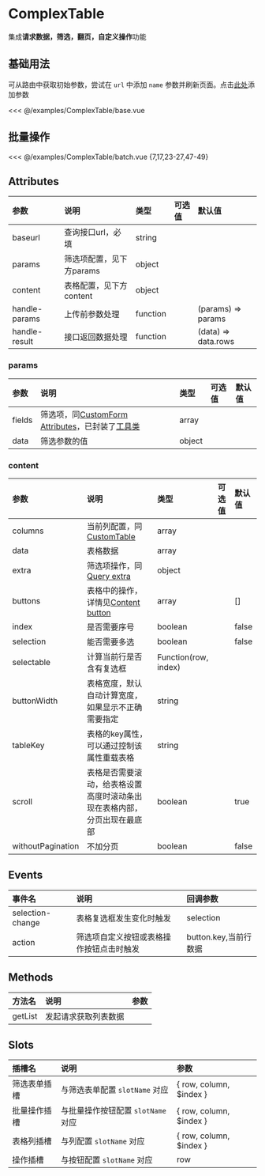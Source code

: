 # ComplexTable

集成**请求数据，筛选，翻页，自定义操作**功能

## 基础用法

可从路由中获取初始参数，尝试在 `url` 中添加 `name` 参数并刷新页面。点击[此处](./?name=小凡)添加参数

<div class="demo-content">
  <ComplexTableBase />
</div>

<<< @/examples/ComplexTable/base.vue

## 批量操作

<div class="demo-content">
  <ComplexTableBatch />
</div>

<<< @/examples/ComplexTable/batch.vue {7,17,23-27,47-49}

## Attributes

| 参数 | 说明 | 类型 | 可选值 | 默认值 |
| :-- | :-- | :-- | :-- | :-- |
| baseurl | 查询接口url，必填 | string |  |  |
| params | 筛选项配置，见下方params | object |  |  |
| content | 表格配置，见下方content | object |  |  |
| handle-params | 上传前参数处理 | function |  | (params) => params |
| handle-result | 接口返回数据处理 | function |  | (data) => data.rows |

### params

| 参数 | 说明 | 类型 | 可选值 | 默认值 |
| :-- | :-- | :-- | :-- | :-- |
| fields | 筛选项，同[CustomForm Attributes](../CustomForm.md#form-attributes)，已封装了[工具类](../CustomFormUtils.md) | array |  |  |
| data | 筛选参数的值 | object |  |  |

### content

| 参数 | 说明 | 类型 | 可选值 | 默认值 |
| :-- | :-- | :-- | :-- | :-- |
| columns | 当前列配置，同[CustomTable](../CustomTable.md#attribute) | array |  |  |
| data | 表格数据 | array |  |  |
| extra | 筛选项操作，同[Query extra](./ComplexTableQuery.md#extra) | object |  |  |
| buttons | 表格中的操作，详情见[Content button](./ComplexTableContent.md#button) | array |  | [] |
| index | 是否需要序号 | boolean |  | false |
| selection | 能否需要多选 | boolean |  | false |
| selectable | 计算当前行是否含有复选框 | Function(row, index) |  |  |
| buttonWidth | 表格宽度，默认自动计算宽度，如果显示不正确需要指定  | string |  |  |
| tableKey | 表格的key属性，可以通过控制该属性重载表格 | string |  |  |
| scroll | 表格是否需要滚动，给表格设置高度时滚动条出现在表格内部，分页出现在最底部 | boolean |  | true |
| withoutPagination | 不加分页 | boolean |  | false |

## Events

| 事件名 | 说明 | 回调参数 |
| :-- | :-- | :-- |
| selection-change | 表格复选框发生变化时触发 | selection |
| action | 筛选项自定义按钮或表格操作按钮点击时触发 | button.key,当前行数据 |

## Methods

| 方法名 | 说明 | 参数 |
| :-- | :-- | :-- |
| getList | 发起请求获取列表数据 |  |

## Slots

| 插槽名 | 说明 | 参数 |
| :-- | :-- | :-- |
| 筛选表单插槽 | 与筛选表单配置 `slotName` 对应 | { row, column, $index } |
| 批量操作插槽 | 与批量操作按钮配置 `slotName` 对应 | { row, column, $index } |
| 表格列插槽 | 与列配置 `slotName` 对应 | { row, column, $index } |
| 操作插槽 | 与按钮配置 `slotName` 对应 | row |

